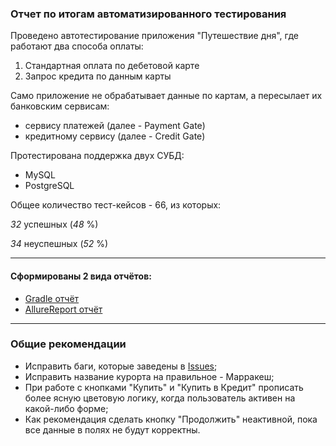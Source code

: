 ### Отчет по итогам автоматизированного тестирования   

Проведено автотестирование приложения "Путешествие дня", где работают два способа оплаты:

1. Стандартная оплата по дебетовой карте
2. Запрос кредита по данным карты

Само приложение не обрабатывает данные по картам, а пересылает их банковским сервисам:
* сервису платежей (далее - Payment Gate)
* кредитному сервису (далее - Credit Gate)

Протестирована поддержка двух СУБД:
* MySQL
* PostgreSQL


Общее количество тест-кейсов - 66, из которых:

_32_ успешных (_48_ %)    

_34_ неуспешных (_52_ %)
___

#### Сформированы 2 вида отчётов:
* [Gradle отчёт](https://github.com/AlinaKostromina/qa_diploma/issues/35)
* [AllureReport отчёт]()
___

### Общие рекомендации
* Исправить баги, которые заведены в [Issues](https://github.com/AlinaKostromina/qa_diploma/issues);
* Исправить название курорта на правильное - Марракеш;
* При работе с кнопками "Купить" и "Купить в Кредит" прописать более ясную цветовую логику, когда пользователь активен на какой-либо форме;
* Как рекомендация сделать кнопку "Продолжить" неактивной, пока все данные в полях не будут корректны.
